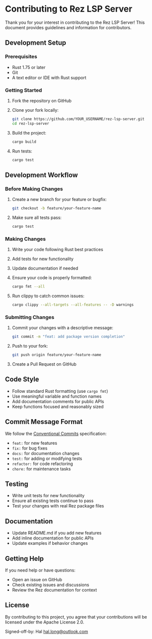 # Contributing to Rez LSP Server

Thank you for your interest in contributing to the Rez LSP Server! This document provides guidelines and information for contributors.

## Development Setup

### Prerequisites

- Rust 1.75 or later
- Git
- A text editor or IDE with Rust support

### Getting Started

1. Fork the repository on GitHub
2. Clone your fork locally:
   ```bash
   git clone https://github.com/YOUR_USERNAME/rez-lsp-server.git
   cd rez-lsp-server
   ```

3. Build the project:
   ```bash
   cargo build
   ```

4. Run tests:
   ```bash
   cargo test
   ```

## Development Workflow

### Before Making Changes

1. Create a new branch for your feature or bugfix:
   ```bash
   git checkout -b feature/your-feature-name
   ```

2. Make sure all tests pass:
   ```bash
   cargo test
   ```

### Making Changes

1. Write your code following Rust best practices
2. Add tests for new functionality
3. Update documentation if needed
4. Ensure your code is properly formatted:
   ```bash
   cargo fmt --all
   ```

5. Run clippy to catch common issues:
   ```bash
   cargo clippy --all-targets --all-features -- -D warnings
   ```

### Submitting Changes

1. Commit your changes with a descriptive message:
   ```bash
   git commit -m "feat: add package version completion"
   ```

2. Push to your fork:
   ```bash
   git push origin feature/your-feature-name
   ```

3. Create a Pull Request on GitHub

## Code Style

- Follow standard Rust formatting (use `cargo fmt`)
- Use meaningful variable and function names
- Add documentation comments for public APIs
- Keep functions focused and reasonably sized

## Commit Message Format

We follow the [Conventional Commits](https://www.conventionalcommits.org/) specification:

- `feat:` for new features
- `fix:` for bug fixes
- `docs:` for documentation changes
- `test:` for adding or modifying tests
- `refactor:` for code refactoring
- `chore:` for maintenance tasks

## Testing

- Write unit tests for new functionality
- Ensure all existing tests continue to pass
- Test your changes with real Rez package files

## Documentation

- Update README.md if you add new features
- Add inline documentation for public APIs
- Update examples if behavior changes

## Getting Help

If you need help or have questions:

- Open an issue on GitHub
- Check existing issues and discussions
- Review the Rez documentation for context

## License

By contributing to this project, you agree that your contributions will be licensed under the Apache License 2.0.

Signed-off-by: Hal <hal.long@outlook.com>
